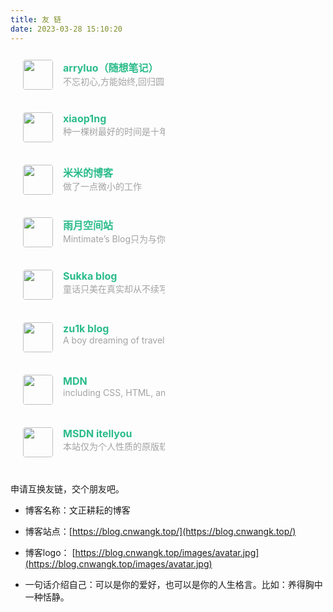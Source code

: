 ```yaml
---
title: 友 链
date: 2023-03-28 15:10:20
---
```

<!-- 此处使用偷懒实现方式。当然，你可以合理利用封装、复用思想进行提取优化，在 HTML 页面分别引入通用的 JavaScript、css -->
<div class="post-body">
   <div id="links">
      <style>
        .links-content{
         margin-top:1rem;
         }
         .link-navigation::after {
         content: " ";
         display: block;
         clear: both;
         }
         .card {
         width: 45%;
         font-size: 1rem;
         padding: 10px 20px;
         border-radius: 4px;
         transition-duration: 0.15s;
         margin-bottom: 1rem;
         display:flex;
         }
         .card:nth-child(odd) {
         float: left;
         }
         .card:hover {
         transform: scale(1.1);
         box-shadow: 0 2px 6px 0 rgba(0, 0, 0, 0.12), 0 0 6px 0 rgba(0, 0, 0, 0.04);
         }
         .card a {
         border:none;
         }
         .card .ava {
         width: 3rem!important;
         height: 3rem!important;
         margin:0!important;
         margin-right: 1em!important;
         border-radius:4px;
         }
         .card .card-header {
         font-style: italic;
         overflow: hidden;
         width: 100%;
         }
         .card .card-header a {
         font-style: normal;
         color: #2bbc8a;
         font-weight: bold;
         text-decoration: none;
         }
         .card .card-header a:hover {
         color: #d480aa;
         text-decoration: none;
         }
         .card .card-header .info {
         font-style:normal;
         color:#a3a3a3;
         font-size:14px;
         min-width: 0;
         overflow: hidden;
         white-space: nowrap;
         }
      </style>
      <div class="links-content">
         <div class="link-navigation">
          <!-- 随想笔记 -->
            <div class="card">
               <img class="ava" src="https://www.wxlzb.top/" />
               <div class="card-header">
                  <div>
                     <a href="https://www.wxlzb.top">arryluo（随想笔记）</a>
                  </div>
                  <div class="info">不忘初心,方能始终,回归圆点</div>
               </div>
            </div>
            <div class="card">
               <img class="ava" src="https://xiaop1ng.github.io/" />
               <div class="card-header">
                  <div>
                     <a href="https://xiaop1ng.github.io/">xiaop1ng</a>
                  </div>
                  <div class="info">种一棵树最好的时间是十年以前，其次是——现在</div>
               </div>
            </div>
            <!-- 米米的博客 -->
            <div class="card">
               <img class="ava" src="https://zhangshuqiao.org/images/icon.gif" />
               <div class="card-header">
                  <div>
                     <a href="https://zhangshuqiao.org/">米米的博客</a>
                  </div>
                  <div class="info">做了一点微小的工作</div>
               </div>
            </div>
            <!-- 雨月空间站 -->
            <div class="card">
               <img class="ava" src="https://www.mintimate.cn/custom/img/MintimateAvatar.png" />
               <div class="card-header">
                  <div>
                     <a href="https://www.mintimate.cn/">雨月空间站</a>
                  </div>
                  <div class="info">Mintimate’s Blog只为与你分享</div>
               </div>
            </div>
            <!-- Sukka blog -->
            <div class="card">
               <img class="ava" src="https://img10.360buyimg.com/ddimg/jfs/t1/214940/28/13992/13695/622039e0E8283ea56/6176b9c35f4d60ab.webp" />
               <div class="card-header">
                  <div>
                     <a href="https://blog.skk.moe/">Sukka blog</a>
                  </div>
                  <div class="info">童话只美在真实却从不续写</div>
               </div>
            </div>
            <!-- zu1k blog -->
            <div class="card">
               <img class="ava" src="https://zu1k.com/images/logo.jpg" />
               <div class="card-header">
                  <div>
                     <a href="https://zu1k.com/">zu1k blog</a>
                  </div>
                  <div class="info">A boy dreaming of traveling around the world.</div>
               </div>
            </div>
            <!-- MDN -->
            <div class="card">
               <img class="ava" src="https://developer.mozilla.org/zh-CN/" />
               <div class="card-header">
                  <div>
                     <a href="https://developer.mozilla.org/zh-CN/">MDN</a>
                  </div>
                  <div class="info">including CSS, HTML, and JavaScript</div>
               </div>
            </div>
            <!-- MSDN itellyou -->
            <div class="card">
               <img class="ava" src="https://static.itellyou.cn/images/logo.png" />
               <div class="card-header">
                  <div>
                     <a href="https://msdn.itellyou.cn/">MSDN itellyou</a>
                  </div>
                  <div class="info">本站仅为个人性质的原版软件信息收录站点。2007年开始至今，从未有意标榜或冒充是微软官方网站，微软官方标识请认准：Microsoft。</div>
               </div>
            </div>
      </div>
   </div>
</div>
</div>


申请互换友链，交个朋友吧。

- 博客名称：文正耕耘的博客

- 博客站点：[https://blog.cnwangk.top/](https://blog.cnwangk.top/)

- 博客logo： [https://blog.cnwangk.top/images/avatar.jpg](https://blog.cnwangk.top/images/avatar.jpg)

- 一句话介绍自己：可以是你的爱好，也可以是你的人生格言。比如：养得胸中一种恬静。